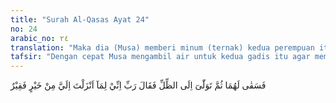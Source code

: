 ```yaml
---
title: "Surah Al-Qasas Ayat 24"
no: 24
arabic_no: ٢٤
translation: "Maka dia (Musa) memberi minum (ternak) kedua perempuan itu, kemudian dia kembali ke tempat yang teduh lalu berdoa, “Ya Tuhanku, sesungguhnya aku sangat memerlukan sesuatu kebaikan (makanan) yang Engkau turunkan kepadaku.”"
tafsir: "Dengan cepat Musa mengambil air untuk kedua gadis itu agar memberi minum kambing mereka. Karena kelelahan, ia berlindung di bawah sebatang pohon sambil merasakan lapar dan haus karena sudah beberapa hari tidak makan kecuali daun-daunan. Musa berdoa kepada Allah karena ia sangat membutuhkan rahmat dan kasih sayang-Nya, untuk melenyapkan penderitaan yang dialaminya."
---
```

فَسَقٰى لَهُمَا ثُمَّ تَوَلّٰىٓ اِلَى الظِّلِّ فَقَالَ رَبِّ اِنِّيْ لِمَآ اَنْزَلْتَ اِلَيَّ مِنْ خَيْرٍ فَقِيْرٌ 